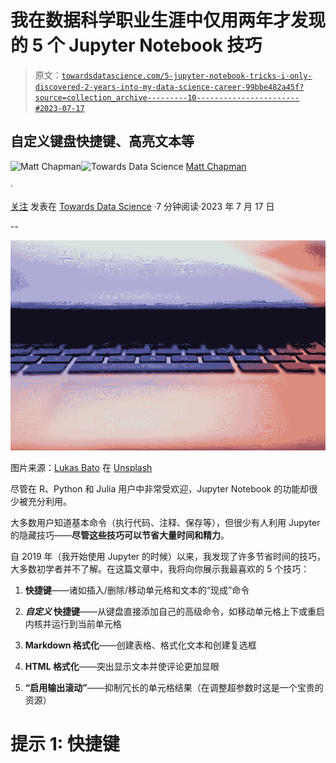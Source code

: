 # 我在数据科学职业生涯中仅用两年才发现的 5 个 Jupyter Notebook 技巧

> 原文：[`towardsdatascience.com/5-jupyter-notebook-tricks-i-only-discovered-2-years-into-my-data-science-career-99bbe482a45f?source=collection_archive---------10-----------------------#2023-07-17`](https://towardsdatascience.com/5-jupyter-notebook-tricks-i-only-discovered-2-years-into-my-data-science-career-99bbe482a45f?source=collection_archive---------10-----------------------#2023-07-17)

## 自定义键盘快捷键、高亮文本等

[](https://medium.com/@mattchapmanmsc?source=post_page-----99bbe482a45f--------------------------------)![Matt Chapman](https://medium.com/@mattchapmanmsc?source=post_page-----99bbe482a45f--------------------------------)[](https://towardsdatascience.com/?source=post_page-----99bbe482a45f--------------------------------)![Towards Data Science](https://towardsdatascience.com/?source=post_page-----99bbe482a45f--------------------------------) [Matt Chapman](https://medium.com/@mattchapmanmsc?source=post_page-----99bbe482a45f--------------------------------)

·

[关注](https://medium.com/m/signin?actionUrl=https%3A%2F%2Fmedium.com%2F_%2Fsubscribe%2Fuser%2Fbf7d13fc53db&operation=register&redirect=https%3A%2F%2Ftowardsdatascience.com%2F5-jupyter-notebook-tricks-i-only-discovered-2-years-into-my-data-science-career-99bbe482a45f&user=Matt+Chapman&userId=bf7d13fc53db&source=post_page-bf7d13fc53db----99bbe482a45f---------------------post_header-----------) 发表在 [Towards Data Science](https://towardsdatascience.com/?source=post_page-----99bbe482a45f--------------------------------) ·7 分钟阅读·2023 年 7 月 17 日[](https://medium.com/m/signin?actionUrl=https%3A%2F%2Fmedium.com%2F_%2Fvote%2Ftowards-data-science%2F99bbe482a45f&operation=register&redirect=https%3A%2F%2Ftowardsdatascience.com%2F5-jupyter-notebook-tricks-i-only-discovered-2-years-into-my-data-science-career-99bbe482a45f&user=Matt+Chapman&userId=bf7d13fc53db&source=-----99bbe482a45f---------------------clap_footer-----------)

--

[](https://medium.com/m/signin?actionUrl=https%3A%2F%2Fmedium.com%2F_%2Fbookmark%2Fp%2F99bbe482a45f&operation=register&redirect=https%3A%2F%2Ftowardsdatascience.com%2F5-jupyter-notebook-tricks-i-only-discovered-2-years-into-my-data-science-career-99bbe482a45f&source=-----99bbe482a45f---------------------bookmark_footer-----------)![](img/11a5e5cc7fc3b7013b0a0b06b1b1f927.png)

图片来源：[Lukas Bato](https://unsplash.com/@lks_bt) 在 [Unsplash](https://unsplash.com/photos/BAhBnhkbVuU)

尽管在 R、Python 和 Julia 用户中非常受欢迎，Jupyter Notebook 的功能却很少被充分利用。

大多数用户知道基本命令（执行代码、注释、保存等），但很少有人利用 Jupyter 的隐藏技巧——**尽管这些技巧可以节省大量时间和精力**。

自 2019 年（我开始使用 Jupyter 的时候）以来，我发现了许多节省时间的技巧，大多数初学者并不了解。在这篇文章中，我将向你展示我最喜欢的 5 个技巧：

1.  **快捷键**——诸如插入/删除/移动单元格和文本的“现成”命令

1.  ***自定义* 快捷键**——从键盘直接添加自己的高级命令，如移动单元格上下或重启内核并运行到当前单元格

1.  **Markdown 格式化**——创建表格、格式化文本和创建复选框

1.  **HTML 格式化**——突出显示文本并使评论更加显眼

1.  **“启用输出滚动”**——抑制冗长的单元格结果（在调整超参数时这是一个宝贵的资源）

# 提示 1: 快捷键
